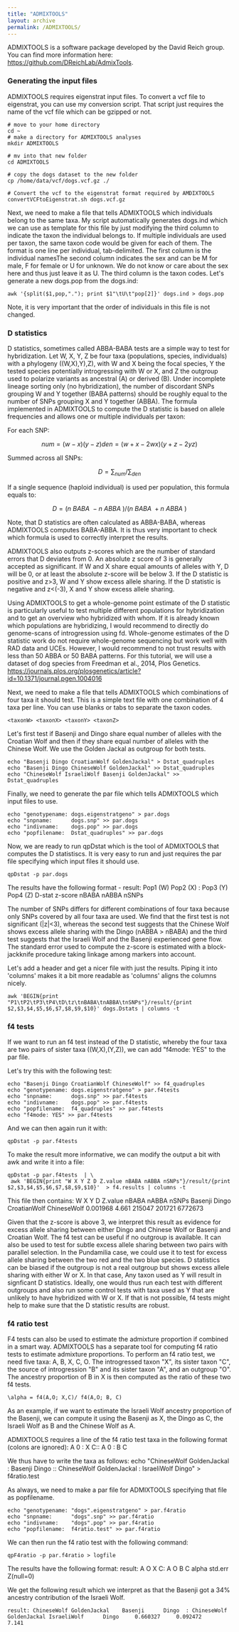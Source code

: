 ```yaml
---
title: "ADMIXTOOLS"
layout: archive
permalink: /ADMIXTOOLS/
---
```


ADMIXTOOLS is a software package developed by the David Reich group. You can find more information here: https://github.com/DReichLab/AdmixTools.

### Generating the input files
ADMIXTOOLS requires eigenstrat input files. To convert a vcf file to eigenstrat, you can use my conversion script. That script just requires the name of the vcf file which can be gzipped or not.

```shell
# move to your home directory
cd ~
# make a directory for ADMIXTOOLS analyses
mkdir ADMIXTOOLS

# mv into that new folder
cd ADMIXTOOLS

# copy the dogs dataset to the new folder
cp /home/data/vcf/dogs.vcf.gz ./

# Convert the vcf to the eigenstrat format required by AMDIXTOOLS
convertVCFtoEigenstrat.sh dogs.vcf.gz
```

Next, we need to make a file that tells ADMIXTOOLS which individuals belong to the same taxa. My script automatically generates dogs.ind which we can use as template for this file by just modifying the third column to indicate the taxon the individual belongs to. If multiple individuals are used per taxon, the same taxon code would be given for each of them. The format is one line per individual, tab-delimited. The first column is the individual namesThe second column indicates the sex and can be M for male, F for female or U for unknown. We do not know or care about the sex here and thus just leave it as U. The third column is the taxon codes. Let's generate a new dogs.pop from the dogs.ind:

```shell
awk '{split($1,pop,"."); print $1"\tU\t"pop[2]}' dogs.ind > dogs.pop
```
Note, it is very important that the order of individuals in this file is not changed.

### D statistics

D statistics, sometimes called ABBA-BABA tests are a simple way to test for hybridization.  Let W, X, Y, Z be four taxa (populations, species, individuals) with a phylogeny ((W,X),Y),Z), with W and X being the focal species, Y the tested species potentially introgressing with W or X, and Z the outgroup used to polarize variants as ancestral (A) or derived (B). Under incomplete lineage sorting only (no hybridization), the number of discordant SNPs grouping W and Y together (BABA patterns) should be roughly equal to the number of SNPs grouping X and Y together (ABBA). The formula implemented in ADMIXTOOLS to compute the D statistic is based on allele frequencies and allows one or multiple individuals per taxon:

For each SNP:
```math
num = (w − x)(y − z )
den = (w + x − 2wx)(y + z − 2yz )
```

Summed across all SNPs:
```math
D = \sum_{num} / \sum_{den}
```

If a single sequence (haploid individual) is used per population, this formula equals to:
```math
D = (n~BABA~ - n~ABBA~) / (n~BABA~+n~ABBA~)
```

Note, that D statistics are often calculated as ABBA-BABA, whereas ADMIXTOOLS computes BABA-ABBA. It is thus very important to check which formula is used to correctly interpret the results.

ADMIXTOOLS also outputs z-scores which are the number of standard errors that D deviates from 0. An absolute z score of 3 is generally accepted as significant. If W and X share equal amounts of alleles with Y, D will be 0, or at least the absolute z-score will be below 3. If the D statistic is positive and z>3, W and Y show excess allele sharing. If the D statistic is negative and z<(-3), X and Y show excess allele sharing.

Using ADMIXTOOLS to get a whole-genome point estimate of the D statistic is particularly useful to test multiple different populations for hybridization and to get an overview who hybridized with whom. If it is already known which populations are hybridizing, I would recommend to directly do genome-scans of introgression using fd. Whole-genome estimates of the D statistic work do not require  whole-genome sequencing but work well with RAD data and UCEs. However, I would recommend to not trust results with less than 50 ABBA or 50 BABA patterns. For this tutorial, we will use a dataset of dog species from Freedman et al., 2014, Plos Genetics.
https://journals.plos.org/plosgenetics/article?id=10.1371/journal.pgen.1004016

Next, we need to make a file that tells ADMIXTOOLS which combinations of four taxa it should test. This is a simple text file with one combination of 4 taxa per line. You can use blanks or tabs to separate the taxon codes.
```shell
<taxonW> <taxonX> <taxonY> <taxonZ>
```
Let's first test if Basenji and Dingo share equal number of alleles with the Croatian Wolf and then if they share equal number of alleles with the Chinese Wolf. We use the Golden Jackal as outgroup for both tests.
```shell
echo "Basenji Dingo CroatianWolf GoldenJackal" > Dstat_quadruples
echo "Basenji Dingo ChineseWolf GoldenJackal" >> Dstat_quadruples
echo "ChineseWolf IsraeliWolf Basenji GoldenJackal" >> Dstat_quadruples
```

Finally, we need to generate the par file which tells ADMIXTOOLS which input files to use.
```shell
echo "genotypename: dogs.eigenstratgeno" > par.dogs
echo "snpname:      dogs.snp" >> par.dogs
echo "indivname:    dogs.pop" >> par.dogs
echo "popfilename:  Dstat_quadruples" >> par.dogs
```

Now, we are ready to run qpDstat which is the tool of ADMIXTOOLS that computes the D statistiscs. It is very easy to run and just requires the par file specifying which input files it should use.

```shell
qpDstat -p par.dogs
```
The results have the following format -
result:   Pop1 (W)  Pop2 (X) : Pop3 (Y)  Pop4 (Z)  D-stat	z-score	nBABA	nABBA nSNPs

The number of SNPs differs for different combinations of four taxa because only SNPs covered by all four taxa are used. We find that the first test is not significant (|z|<3), whereas the second test suggests that the Chinese Wolf shows excess allele sharing with the Dingo (nABBA > nBABA) and the third test suggests that the Israeli Wolf and the Basenji experienced gene flow. The standard error used to compute the z-score is estimated with a block-jackknife procedure taking linkage among markers into account.

Let's add a header and get a nicer file with just the results. Piping it into 'columns' makes it a bit more readable as 'columns' aligns the columns nicely.

```shell
awk 'BEGIN{print "P1\tP2\tP3\tP4\tD\tz\tnBABA\tnABBA\tnSNPs"}/result/{print $2,$3,$4,$5,$6,$7,$8,$9,$10}' dogs.Dstats | columns -t
```


### f4 tests

If we want to run an f4 test instead of the D statistic, whereby the four taxa are two pairs of sister taxa ((W,X),(Y,Z)), we can add "f4mode: YES" to the par file.

Let's try this with the following test:

```shell
echo "Basenji Dingo CroatianWolf ChineseWolf" >> f4_quadruples
echo "genotypename: dogs.eigenstratgeno" > par.f4tests
echo "snpname:      dogs.snp" >> par.f4tests
echo "indivname:    dogs.pop" >> par.f4tests
echo "popfilename:  f4_quadruples" >> par.f4tests
echo "f4mode: YES" >> par.f4tests
```
And we can then again run it with:
```shell
qpDstat -p par.f4tests
```
To make the result more informative, we can modify the output a bit with awk and write it into a file:
```shell
qpDstat -p par.f4tests  | \
 awk 'BEGIN{print "W X Y Z D Z.value nBABA nABBA nSNPs"}/result/{print $2,$3,$4,$5,$6,$7,$8,$9,$10}'  > f4.results | columns -t
```

This file then contains:
W	X	Y	D	Z.value	nBABA nABBA nSNPs
Basenji      Dingo CroatianWolf ChineseWolf      0.001968      4.661  215047 201721 6772673

Given that the z-score is above 3, we interpret this result as evidence for excess allele sharing between either Dingo and Chinese Wolf or Basenji and Croatian Wolf. The f4 test can be useful if no outgroup is available. It can also be used to test for subtle excess allele sharing between two pairs with parallel selection. In the Pundamilia case, we could use it to test for excess allele sharing between the two red and the two blue species. D statistics can be biased if the outgroup is not a real outgroup but shows excess allele sharing with either W or X. In that case, Any taxon used as Y will result in signficant D statistics. Ideally, one would thus run each test with different outgroups and also run some control tests with taxa used as Y that are unlikely to have hybridized with W or X. If that is not possible, f4 tests might help to make sure that the D statistic results are robust.

### f4 ratio test
F4 tests can also be used to estimate the admixture proportion if combined in a smart way. ADMIXTOOLS has a separate tool for computing f4 ratio tests to estimate admixture proportions. To perform an f4 ratio test, we need five taxa: A, B, X, C, O. The introgressed taxon "X", its sister taxon "C", the source of introgression "B" and its sister taxon "A", and an outgroup "O". The ancestry proportion of B in X is then computed as the ratio of these two f4 tests.

```shell
\alpha = f4(A,O; X,C)/ f4(A,O; B, C)
```
As an example, if we want to estimate the Israeli Wolf ancestry proportion of the Basenji, we can compute it using the Basenji as X, the Dingo as C, the Israeli Wolf as B and the Chinese Wolf as A.

ADMIXTOOLS requires a line of the f4 ratio test taxa in the following format (colons are ignored):
A 0 : X C:: A 0 : B C

We thus have to write the taxa as follows:
echo "ChineseWolf GoldenJackal : Basenji Dingo :: ChineseWolf GoldenJackal : IsraeliWolf Dingo" > f4ratio.test

As always, we need to make a par file for ADMIXTOOLS specifying that file as popfilename.

```shell
echo "genotypename: "dogs".eigenstratgeno" > par.f4ratio
echo "snpname:      "dogs".snp" >> par.f4ratio
echo "indivname:    "dogs".pop" >> par.f4ratio
echo "popfilename:  f4ratio.test" >> par.f4ratio

```
We can then run the f4 ratio test with the following command:

```shell
qpF4ratio -p par.f4ratio > logfile
```


The results have the following format:
result: A O X C:  A O B C alpha std.err Z(null=0)

We get the following result which we interpret as that the Basenji got a 34% ancestry contribution of the Israeli Wolf.
```shell
result: ChineseWolf GoldenJackal    Basenji      Dingo  : ChineseWolf GoldenJackal IsraeliWolf      Dingo     0.660327     0.092472      7.141
```
